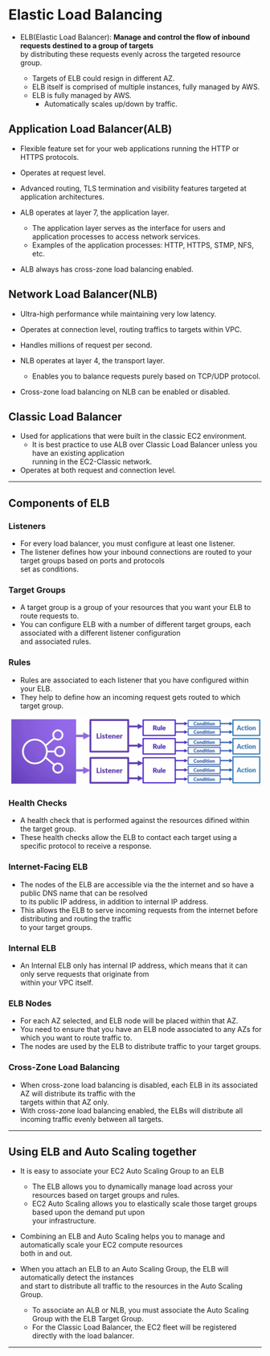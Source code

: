 # Elastic Load Balancing

- ELB(Elastic Load Balancer): **Manage and control the flow of inbound requests destined to a group of targets**  
  by distributing these requests evenly across the targeted resource group.

  - Targets of ELB could resign in different AZ.
  - ELB itself is comprised of multiple instances, fully managed by AWS.
  - ELB is fully managed by AWS.
    - Automatically scales up/down by traffic.

## Application Load Balancer(ALB)

- Flexible feature set for your web applications running the HTTP or HTTPS protocols.
- Operates at request level.
- Advanced routing, TLS termination and visibility features targeted at application architectures.

- ALB operates at layer 7, the application layer.

  - The application layer serves as the interface for users and application processes to access network services.
  - Examples of the application processes: HTTP, HTTPS, STMP, NFS, etc.

- ALB always has cross-zone load balancing enabled.

## Network Load Balancer(NLB)

- Ultra-high performance while maintaining very low latency.
- Operates at connection level, routing traffics to targets within VPC.
- Handles millions of request per second.

- NLB operates at layer 4, the transport layer.

  - Enables you to balance requests purely based on TCP/UDP protocol.

- Cross-zone load balancing on NLB can be enabled or disabled.

## Classic Load Balancer

- Used for applications that were built in the classic EC2 environment.
  - It is best practice to use ALB over Classic Load Balancer unless you have an existing application  
    running in the EC2-Classic network.
- Operates at both request and connection level.

---

## Components of ELB

### Listeners

- For every load balancer, you must configure at least one listener.
- The listener defines how your inbound connections are routed to your target groups based on ports and protocols  
  set as conditions.

### Target Groups

- A target group is a group of your resources that you want your ELB to route requests to.
- You can configure ELB with a number of different target groups, each associated with a different listener configuration  
  and associated rules.

### Rules

- Rules are associated to each listener that you have configured within your ELB.
- They help to define how an incoming request gets routed to which target group.

![picture 1](/images/SAA_ELB_1.png)

### Health Checks

- A health check that is performed against the resources difined within the target group.
- These health checks allow the ELB to contact each target using a specific protocol to receive a response.

### Internet-Facing ELB

- The nodes of the ELB are accessible via the the internet and so have a public DNS name that can be resolved  
  to its public IP address, in addition to internal IP address.
- This allows the ELB to serve incoming requests from the internet before distributing and routing the traffic  
  to your target groups.

### Internal ELB

- An Internal ELB only has internal IP address, which means that it can only serve requests that originate from  
  within your VPC itself.

### ELB Nodes

- For each AZ selected, and ELB node will be placed within that AZ.
- You need to ensure that you have an ELB node associated to any AZs for which you want to route traffic to.
- The nodes are used by the ELB to distribute traffic to your target groups.

### Cross-Zone Load Balancing

- When cross-zone load balancing is disabled, each ELB in its associated AZ will distribute its traffic with the  
  targets within that AZ only.
- With cross-zone load balancing enabled, the ELBs will distribute all incoming traffic evenly between all targets.

---

## Using ELB and Auto Scaling together

- It is easy to associate your EC2 Auto Scaling Group to an ELB

  - The ELB allows you to dynamically manage load across your resources based on target groups and rules.
  - EC2 Auto Scaling allows you to elastically scale those target groups based upon the demand put upon  
    your infrastructure.

- Combining an ELB and Auto Scaling helps you to manage and automatically scale your EC2 compute resources  
  both in and out.

- When you attach an ELB to an Auto Scaling Group, the ELB will automatically detect the instances  
  and start to distribute all traffic to the resources in the Auto Scaling Group.

  - To associate an ALB or NLB, you must associate the Auto Scaling Group with the ELB Target Group.
  - For the Classic Load Balancer, the EC2 fleet will be registered directly with the load balancer.

---
